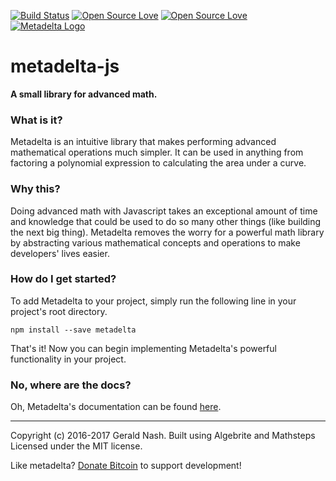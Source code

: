 [![Build Status](https://travis-ci.org/aunyks/metadelta-js.svg?branch=master)](https://travis-ci.org/aunyks/metadelta-js)
[![Open Source Love](https://badges.frapsoft.com/os/mit/mit.svg?v=102)](https://github.com/ellerbrock/open-source-badge/)
[![Open Source Love](https://badges.frapsoft.com/os/v1/open-source.svg?v=102)](https://github.com/ellerbrock/open-source-badge/)  
[![Metadelta Logo](http://aunyks.com/metadelta/assets/metadelta-logo-transparent.png)](https://aunyks.com/metadelta)

# metadelta-js
**A small library for advanced math.**  
### What is it?
Metadelta is an intuitive library that makes performing advanced mathematical operations much simpler. It can be used in anything from factoring a polynomial expression to calculating the area under a curve.

### Why this?
Doing advanced math with Javascript takes an exceptional amount of time and knowledge that could be used to do so many other things (like building the next big thing). Metadelta removes the worry for a powerful math library by abstracting various mathematical concepts and operations to make developers' lives easier.

### How do I get started?
To add Metadelta to your project, simply run the following line in your project's root directory.
```
npm install --save metadelta
```
That's it! Now you can begin implementing Metadelta's powerful functionality in your project.

### No, where are the docs?
Oh, Metadelta's documentation can be found [here](https://github.com/aunyks/metadelta-js/blob/master/DOCS.md).
______________________________________________
Copyright (c) 2016-2017 Gerald Nash.
Built using Algebrite and Mathsteps
Licensed under the MIT license.  

Like metadelta? [Donate Bitcoin](https://coinbase.com/aunyks) to support development!
